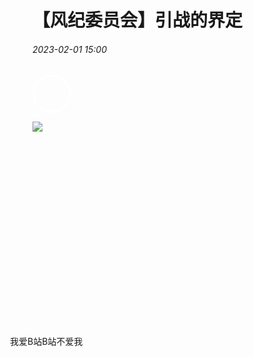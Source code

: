 <head>
    <style>
        .round_icon{
            width: 55px;
            height: 55px;
            border: 3px solid white;
            border-radius: 50%;
            overflow: hidden;
        }
        .p1{
            position: absolute;
            top: 15%;
            left: 20%;
        }
        
    img{
        width: 100%;
    }
</style>
</head>


# 【风纪委员会】引战的界定
###### 2023-02-01 15:00
<div class="round_icon">
  <img src="https://qg46.github.io/bilibili/article/mgid1/80715188684ffe0a179f0d54b6a11c9508a8a77d.jpg" alt="">
    <p class="p1">我爱B站B站不爱我</p>
</div>



![](https://qg46.github.io/bilibili/article/mgid1/151c4482280b34e914c51fccfe5b857cff8d61c6.jpg)


